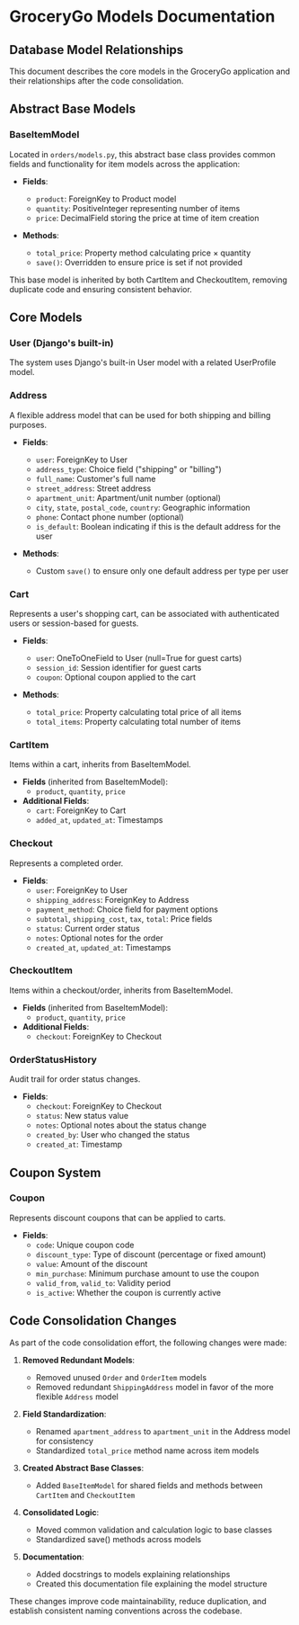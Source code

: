 # GroceryGo Models Documentation

## Database Model Relationships

This document describes the core models in the GroceryGo application and their relationships after the code consolidation.

## Abstract Base Models

### BaseItemModel

Located in `orders/models.py`, this abstract base class provides common fields and functionality for item models across the application:

- **Fields**:
  - `product`: ForeignKey to Product model
  - `quantity`: PositiveInteger representing number of items
  - `price`: DecimalField storing the price at time of item creation

- **Methods**:
  - `total_price`: Property method calculating price × quantity
  - `save()`: Overridden to ensure price is set if not provided

This base model is inherited by both CartItem and CheckoutItem, removing duplicate code and ensuring consistent behavior.

## Core Models

### User (Django's built-in)

The system uses Django's built-in User model with a related UserProfile model.

### Address

A flexible address model that can be used for both shipping and billing purposes.

- **Fields**:
  - `user`: ForeignKey to User
  - `address_type`: Choice field ("shipping" or "billing")
  - `full_name`: Customer's full name
  - `street_address`: Street address
  - `apartment_unit`: Apartment/unit number (optional)
  - `city`, `state`, `postal_code`, `country`: Geographic information
  - `phone`: Contact phone number (optional)
  - `is_default`: Boolean indicating if this is the default address for the user

- **Methods**:
  - Custom `save()` to ensure only one default address per type per user

### Cart

Represents a user's shopping cart, can be associated with authenticated users or session-based for guests.

- **Fields**:
  - `user`: OneToOneField to User (null=True for guest carts)
  - `session_id`: Session identifier for guest carts
  - `coupon`: Optional coupon applied to the cart

- **Methods**:
  - `total_price`: Property calculating total price of all items
  - `total_items`: Property calculating total number of items

### CartItem

Items within a cart, inherits from BaseItemModel.

- **Fields** (inherited from BaseItemModel):
  - `product`, `quantity`, `price`
- **Additional Fields**:
  - `cart`: ForeignKey to Cart
  - `added_at`, `updated_at`: Timestamps

### Checkout

Represents a completed order.

- **Fields**:
  - `user`: ForeignKey to User
  - `shipping_address`: ForeignKey to Address
  - `payment_method`: Choice field for payment options
  - `subtotal`, `shipping_cost`, `tax`, `total`: Price fields
  - `status`: Current order status
  - `notes`: Optional notes for the order
  - `created_at`, `updated_at`: Timestamps

### CheckoutItem

Items within a checkout/order, inherits from BaseItemModel.

- **Fields** (inherited from BaseItemModel):
  - `product`, `quantity`, `price`
- **Additional Fields**:
  - `checkout`: ForeignKey to Checkout

### OrderStatusHistory

Audit trail for order status changes.

- **Fields**:
  - `checkout`: ForeignKey to Checkout
  - `status`: New status value
  - `notes`: Optional notes about the status change
  - `created_by`: User who changed the status
  - `created_at`: Timestamp

## Coupon System

### Coupon

Represents discount coupons that can be applied to carts.

- **Fields**:
  - `code`: Unique coupon code
  - `discount_type`: Type of discount (percentage or fixed amount)
  - `value`: Amount of the discount
  - `min_purchase`: Minimum purchase amount to use the coupon
  - `valid_from`, `valid_to`: Validity period
  - `is_active`: Whether the coupon is currently active

## Code Consolidation Changes

As part of the code consolidation effort, the following changes were made:

1. **Removed Redundant Models**:
   - Removed unused `Order` and `OrderItem` models
   - Removed redundant `ShippingAddress` model in favor of the more flexible `Address` model

2. **Field Standardization**:
   - Renamed `apartment_address` to `apartment_unit` in the Address model for consistency
   - Standardized `total_price` method name across item models

3. **Created Abstract Base Classes**:
   - Added `BaseItemModel` for shared fields and methods between `CartItem` and `CheckoutItem`

4. **Consolidated Logic**:
   - Moved common validation and calculation logic to base classes
   - Standardized save() methods across models

5. **Documentation**:
   - Added docstrings to models explaining relationships
   - Created this documentation file explaining the model structure

These changes improve code maintainability, reduce duplication, and establish consistent naming conventions across the codebase.